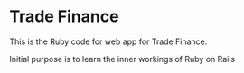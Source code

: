 # Trade Finance 

This is the Ruby code for web app for Trade Finance. 

Initial purpose is to learn the inner workings of Ruby on Rails
